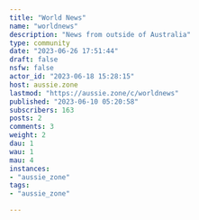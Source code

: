 ```yaml
---
title: "World News" 
name: "worldnews"
description: "News from outside of Australia"
type: community
date: "2023-06-26 17:51:44"
draft: false
nsfw: false
actor_id: "2023-06-18 15:28:15"
host: aussie.zone
lastmod: "https://aussie.zone/c/worldnews"
published: "2023-06-10 05:20:58"
subscribers: 163
posts: 2
comments: 3
weight: 2
dau: 1
wau: 1
mau: 4
instances:
- "aussie_zone"
tags: 
- "aussie_zone"

---
```

